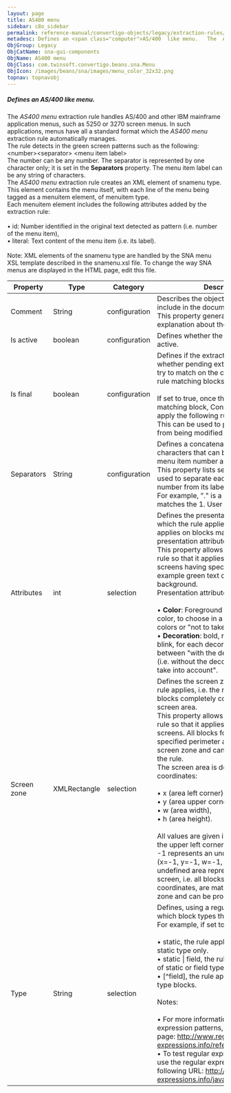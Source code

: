 ```yaml
---
layout: page
title: AS400 menu
sidebar: c8o_sidebar
permalink: reference-manual/convertigo-objects/legacy/extraction-rules/sna-gui-components/as400-menu/
metadesc: Defines an <span class="computer">AS/400  like menu.   The  AS400 menu  extraction rule handles <span class="computer">AS/400  and other IBM mainframe
ObjGroup: Legacy
ObjCatName: sna-gui-components
ObjName: AS400 menu
ObjClass: com.twinsoft.convertigo.beans.sna.Menu
ObjIcon: /images/beans/sna/images/menu_color_32x32.png
topnav: topnavobj
---
```

##### Defines an <span class="computer">AS/400</span> like menu. 

The <i>AS400 menu</i> extraction rule handles <span class="computer">AS/400</span> and other IBM mainframe application menus, such as <span class="computer">5250</span> or <span class="computer">3270</span> screen menus. In such applications, menus have all a standard format which the <i>AS400 menu</i> extraction rule automatically manages.<br/>The rule detects in the green screen patterns such as the following: <br/><span class="computer">&lt;number&gt;&lt;separator&gt; &lt;menu item label&gt;</span><br/>The <span class="computer">number</span> can be any number. The <span class="computer">separator</span> is represented by one character only; it is set in the <b>Separators</b> property. The <span class="computer">menu item label</span> can be any string of characters.<br/>The <i>AS400 menu</i> extraction rule creates an XML element of <span class="computer">snamenu</span> type. This element contains the menu itself, with each line of the menu being tagged as a <span class="computer">menuitem</span> element, of <span class="computer">menuitem</span> type.<br/>Each <span class="computer">menuitem</span> element includes the following attributes added by the extraction rule:<br/><br/>• <span class="computer">id</span>: Number identified in the original text detected as pattern (i.e. number of the menu item),<br/>• <span class="computer">literal</span>: Text content of the menu item (i.e. its label).<br/><br/><span class="orangetwinsoft">Note:</span> XML elements of the <span class="computer">snamenu</span> type are handled by the <span class="computer">SNA menu</span> XSL template described in the <span class="computer">snamenu.xsl</span> file. To change the way SNA menus are displayed in the HTML page, edit this file.

Property | Type | Category | Description
--- | --- | --- | ---
Comment | String | configuration | Describes the object comment to include in the documentation report.<br/>This property generally contains an explanation about the object.
Is active | boolean | configuration | Defines whether the extraction rule is active.
Is final | boolean | configuration | Defines if the extraction is final, i.e. whether pending extraction rules should try to match on the current extraction rule matching blocks.<br/><br/>If set to <span class="computer">true</span>, once the rule applies on a matching block, Convertigo doesn't apply the following rules on this block. This can be used to prevent a block from being modified by other rules.
Separators | String | configuration | Defines a concatenated list of separator characters that can be used between a menu item number and its label.<br/>This property lists separator characters used to separate each menu item number from its label.<br/>For example, "<span class="computer">.</span>" is a separator that matches the <span class="computer">1. User task</span> menu item.
Attributes | int | selection | Defines the presentation attributes on which the rule applies, i.e. the rule applies on blocks matching these presentation attributes.<br/>This property allows to configure the rule so that it applies only to parts of screens having specific attributes, for example green text on black background.<br/>Presentation attributes to configure are :<br/><br/>• <b>Color</b>: <span class="computer">Foreground</span> color, <span class="computer">Background</span> color, to choose in a list of predefined colors or "not to take into account".<br/>• <b>Decoration</b>: <span class="computer">bold</span>, <span class="computer">reverse</span>, <span class="computer">underlined</span>, <span class="computer">blink</span>, for each decoration choose between "with the decoration", "normal" (i.e. without the decoration), or "not to take into account".<br/>
Screen zone | XMLRectangle | selection | Defines the screen zone on which the rule applies, i.e. the rule applies on blocks completely contained in this screen area.<br/>This property allows to configure the rule so that it applies only to areas of screens. All blocks found within the specified perimeter are matching this screen zone and can be processed by the rule. <br/>The screen area is defined through four coordinates: <br/><br/>• x (area left corner), <br/>• y (area upper corner), <br/>• w (area width), <br/>• h (area height). <br/><br/>All values are given in characters, with the upper left corner being (x=0, y=0). <br/><span class="computer">-1</span> represents an undefined value: <span class="computer">(x=-1, y=-1, w=-1, h=-1)</span> is an undefined area representing the whole screen, i.e. all blocks, whatever their coordinates, are matching this screen zone and can be processed by the rule.
Type | String | selection | Defines, using a regular expression, to which block types the rule applies.<br/>For example, if set to: <br/><br/>• <span class="computer">static</span>, the rule applies to blocks of <span class="computer">static</span> type only. <br/>• <span class="computer">static &#124; field</span>, the rule applies to blocks of <span class="computer">static</span> or <span class="computer">field</span> type only. <br/>• <span class="computer">[^field]</span>, the rule applies to all but <span class="computer">field</span> type blocks.<br/><br/><span class="orangetwinsoft">Notes:</span><br/><br/>• For more information about regular expression patterns, see the following page: <span class="computer">http://www.regular-expressions.info/reference.html</span>. <br/>• To test regular expressions, you can use the regular expression tester at the following URL: <span class="computer">http://www.regular-expressions.info/javascriptexample.html</span>.<br/>
